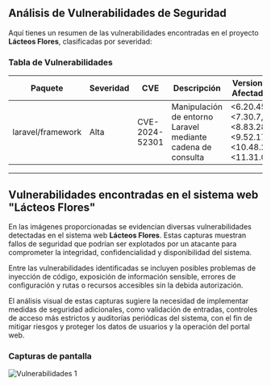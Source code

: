 ## Análisis de Vulnerabilidades de Seguridad

Aquí tienes un resumen de las vulnerabilidades encontradas en el proyecto **Lácteos Flores**, clasificadas por severidad:

### Tabla de Vulnerabilidades

| Paquete            | Severidad | CVE           | Descripción                                                      | Versiones Afectadas                                              |
|--------------------|-----------|---------------|------------------------------------------------------------------|------------------------------------------------------------------|
| laravel/framework  | Alta      | CVE-2024-52301 | Manipulación de entorno Laravel mediante cadena de consulta      | <6.20.45, <7.30.7, <8.83.28, <9.52.17, <10.48.23, <11.31.0       |

---

## Vulnerabilidades encontradas en el sistema web "Lácteos Flores"

En las imágenes proporcionadas se evidencian diversas vulnerabilidades detectadas en el sistema web **Lácteos Flores**. Estas capturas muestran fallos de seguridad que podrían ser explotados por un atacante para comprometer la integridad, confidencialidad y disponibilidad del sistema.

Entre las vulnerabilidades identificadas se incluyen posibles problemas de inyección de código, exposición de información sensible, errores de configuración y rutas o recursos accesibles sin la debida autorización.

El análisis visual de estas capturas sugiere la necesidad de implementar medidas de seguridad adicionales, como validación de entradas, controles de acceso más estrictos y auditorías periódicas del sistema, con el fin de mitigar riesgos y proteger los datos de usuarios y la operación del portal web.

### Capturas de pantalla
![Vulnerabilidades 1](https://github.com/user-attachments/assets/6ea59da2-aabd-4974-aab7-ebfb666542c6)  
